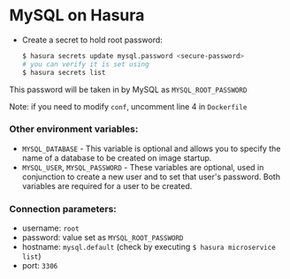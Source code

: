 # MySQL on Hasura

- Create a secret to hold root password:
  ```bash
  $ hasura secrets update mysql.password <secure-password>
  # you can verify it is set using 
  $ hasura secrets list
  ```
This password will be taken in by MySQL as `MYSQL_ROOT_PASSWORD`

Note: if you need to modify `conf`, uncomment line 4 in `Dockerfile`

### Other environment variables:

* `MYSQL_DATABASE` - This variable is optional and allows you to specify the name of a database to be created on image startup.
* `MYSQL_USER`, `MYSQL_PASSWORD` - These variables are optional, used in conjunction to create a new user and to set that user's password. Both variables are required for a user to be created.


### Connection parameters:

- username: `root`
- password: value set as `MYSQL_ROOT_PASSWORD`
- hostname: `mysql.default` (check by executing `$ hasura microservice list`)
- port: `3306`

